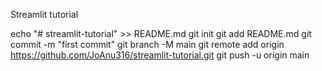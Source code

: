 Streamlit tutorial

echo "# streamlit-tutorial" >> README.md
git init
git add README.md
git commit -m "first commit"
git branch -M main
git remote add origin https://github.com/JoAnu316/streamlit-tutorial.git
git push -u origin main